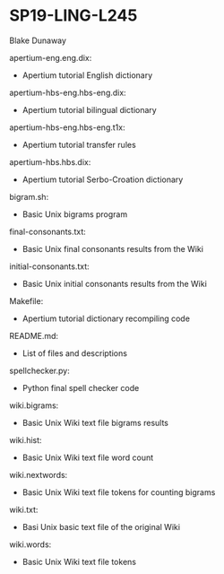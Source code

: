 # SP19-LING-L245
Blake Dunaway

apertium-eng.eng.dix:
* Apertium tutorial English dictionary
 
apertium-hbs-eng.hbs-eng.dix:
* Apertium tutorial bilingual dictionary
 
apertium-hbs-eng.hbs-eng.t1x:
* Apertium tutorial transfer rules
 
apertium-hbs.hbs.dix:
* Apertium tutorial Serbo-Croation dictionary
 
bigram.sh:
* Basic Unix bigrams program
 
final-consonants.txt:
* Basic Unix final consonants results from the Wiki 
 
initial-consonants.txt:
* Basic Unix initial consonants results from the Wiki 

Makefile:
* Apertium tutorial dictionary recompiling code
 
README.md:
* List of files and descriptions
 
spellchecker.py:
* Python final spell checker code

wiki.bigrams:
* Basic Unix Wiki text file bigrams results 

wiki.hist:
* Basic Unix Wiki text file word count
 
wiki.nextwords:
* Basic Unix Wiki text file tokens for counting bigrams
 
wiki.txt:
* Basi Unix basic text file of the original Wiki
 
wiki.words:
* Basic Unix Wiki text file tokens

